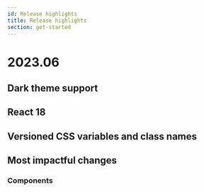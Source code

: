 ```yaml
---
id: Release highlights
title: Release highlights
section: get-started
---
```


# 2023.06

## Dark theme support
## React 18
## Versioned CSS variables and class names

## Most impactful changes

### Components 
